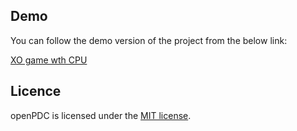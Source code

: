 ## Demo

You can follow the demo version of the project from the below link:

[XO game wth CPU](https://amin-norollah.github.io/JS-code/Games/XO-CPU)

## Licence

openPDC is licensed under the [MIT license](https://opensource.org/licenses/MIT).

